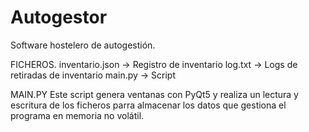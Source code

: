 # Autogestor
Software hostelero de autogestión.

FICHEROS.
inventario.json -> Registro de inventario
log.txt -> Logs de retiradas de inventario
main.py -> Script

MAIN.PY
Este script genera ventanas con PyQt5 y realiza un lectura y escritura de los ficheros parra almacenar los datos que gestiona el programa en memoria no volátil.

